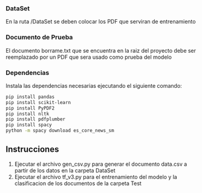 ### DataSet

En la ruta /DataSet se deben colocar los PDF que serviran de entrenamiento

### Documento de Prueba

El documento borrame.txt que se encuentra en la raiz del proyecto debe ser reemplazado por un PDF que sera usado como prueba del modelo

### Dependencias

Instala las dependencias necesarias ejecutando el siguiente comando:

```bash
pip install pandas 
pip install scikit-learn 
pip install PyPDF2 
pip install nltk
pip install pdfplumber
pip install spacy
python -m spacy download es_core_news_sm
```
## Instrucciones

1. Ejecutar el archivo gen_csv.py para generar el documento data.csv a partir de los datos en la carpeta DataSet
2. Ejecutar el archivo tf_v3.py para el entrenamiento del modelo y la clasificacion de los documentos de la carpeta Test

